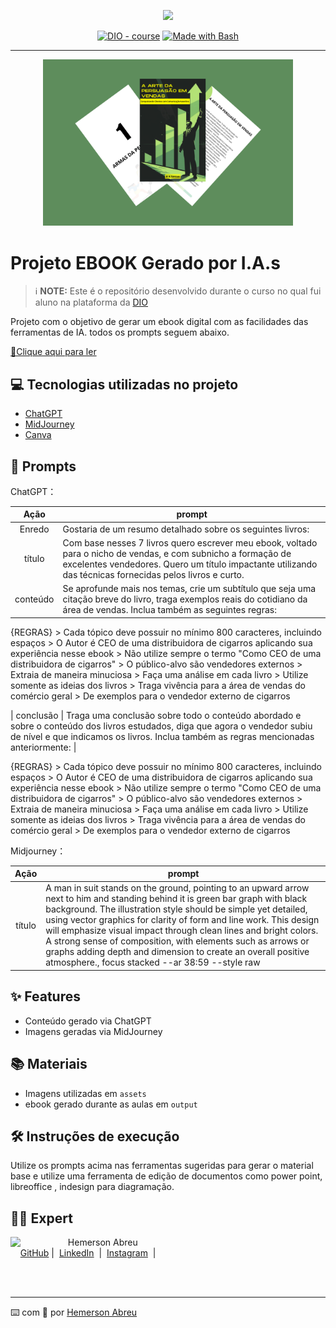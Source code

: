 <p align="center">
    <img width="100" src=".github/assets/banner.png">
</p>


<p align="center">
<a href="https://dio.me/"><img src="https://img.shields.io/badge/DIO-Course-28DA77?logo=youtube" alt="DIO - course"></a>
<a href="https://www.gnu.org/software/bash/" title="Go to Bash homepage"><img src="https://img.shields.io/badge/Prompt-Project-blue?logo=gnu-bash&amp;logoColor=white" alt="Made with Bash"></a></p>

-------


<p align="center">
<img 
    src="./assets/cover1.png"
    width="400"  
/>
</p>

# Projeto EBOOK Gerado por I.A.s


 > ℹ️ **NOTE:** Este é o repositório desenvolvido durante o curso no qual fui aluno na plataforma da [DIO](https://web.dio.me/users/hemersonfire?tab=achievements)

Projeto com o objetivo de gerar um ebook digital com as facilidades das ferramentas de IA. todos os prompts
seguem abaixo.

<a href="https://github.com/azimutalx/prompts-recipe-to-create-a-ebook/blob/main/output/A_Arte_da_Persuasao_em_Vendas.pdf" title="View PDF now"> 📕Clique aqui para ler</a>

## 💻 Tecnologias utilizadas no projeto

- [ChatGPT](https://chat.openai.com/) 
- [MidJourney](https://www.midjourney.com/app/)
- [Canva](https://www.canva.com/)

## 🧠 Prompts


ChatGPT：

|   Ação   | prompt                                                                                                                                                                                                                                                                         |
| :------: | ------------------------------------------------------------------------------------------------------------------------------------------------------------------------------------------------------------------------------------------------------------------------------ |
|  Enredo  | Gostaria de um resumo detalhado sobre os seguintes livros: |
|  título  | Com base nesses 7 livros quero escrever meu ebook, voltado para o nicho de vendas, e com subnicho a formação de excelentes vendedores. Quero um título impactante utilizando das técnicas fornecidas pelos livros e curto.  |  
| conteúdo | Se aprofunde mais nos temas, crie um subtítulo que seja uma citação breve do livro, traga exemplos reais do cotidiano da área de vendas. Inclua também as seguintes regras: |

\{REGRAS\} 
\> Cada tópico deve possuir no mínimo 800 caracteres, incluindo espaços
\> O Autor é CEO de uma distribuidora de cigarros aplicando sua experiência nesse ebook 
\> Não utilize sempre o termo "Como CEO de uma distribuidora de cigarros" 
\> O público-alvo são vendedores externos
\> Extraia de maneira minuciosa
\> Faça uma análise em cada livro
\> Utilize somente as ideias dos livros
\> Traga vivência para a área de vendas do comércio geral
\> De exemplos para o vendedor externo de cigarros  

| conclusão | 
Traga uma conclusão sobre todo o conteúdo abordado e sobre o conteúdo dos livros estudados, diga que agora o vendedor subiu de nível e que indicamos os livros. Inclua também as regras mencionadas anteriormente: |

\{REGRAS\} 
\> Cada tópico deve possuir no mínimo 800 caracteres, incluindo espaços 
\> O Autor é CEO de uma distribuidora de cigarros aplicando sua experiência nesse ebook 
\> Não utilize sempre o termo "Como CEO de uma distribuidora de cigarros" 
\> O público-alvo são vendedores externos 
\> Extraia de maneira minuciosa 
\> Faça uma análise em cada livro 
\> Utilize somente as ideias dos livros
\> Traga vivência para a área de vendas do comércio geral
\> De exemplos para o vendedor externo de cigarros  


Midjourney：

|  Ação  | prompt                                                                                 |
| :----: | -------------------------------------------------------------------------------------- |
| título | A man in suit stands on the ground, pointing to an upward arrow next to him and standing behind it is green bar graph with black background. The illustration style should be simple yet detailed, using vector graphics for clarity of form and line work. This design will emphasize visual impact through clean lines and bright colors. A strong sense of composition, with elements such as arrows or graphs adding depth and dimension to create an overall positive atmosphere., focus stacked --ar 38:59 --style raw  |

## ✨ Features

- Conteúdo gerado via ChatGPT
- Imagens geradas via MidJourney

## 📚 Materiais

- Imagens utilizadas em `assets`
- ebook gerado durante as aulas em `output`

## 🛠️ Instruções de execução

Utilize os prompts acima nas ferramentas sugeridas para gerar o material base e utilize uma ferramenta de edição de documentos como power point, libreoffice , indesign para diagramação.

## 👨‍💻 Expert

<p>
    <img 
      align=left 
      margin=10 
      width=80 
      src="https://avatars.githubusercontent.com/u/66793153?v=4"
    />
    <p>&nbsp&nbsp&nbspHemerson Abreu<br>
    &nbsp&nbsp&nbsp
    <a href="https://github.com/azimutalx">
    GitHub</a>&nbsp;|&nbsp;
    <a href="www.linkedin.com/in/
hemersonabreu">LinkedIn</a>
&nbsp;|&nbsp;
    <a href="https://www.instagram.com/hemersonabreu/">
    Instagram</a>
&nbsp;|&nbsp;</p>
</p>
<br/><br/>
<p>

---

⌨️ com 💜 por [Hemerson Abreu](https://github.com/azimutalx)
